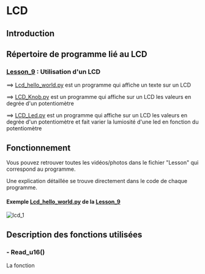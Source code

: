 # LCD

## Introduction



## Répertoire de programme lié au LCD

### [Lesson_9](Lesson_9) : Utilisation d'un LCD

  ==> [Lcd_hello_world.py](Lesson_9/Lcd_hello_world.py) est un programme qui affiche un texte sur un LCD
  
  ==> [LCD_Knob.py](Lesson_9/LCD_Knob.py) est un programme qui affiche sur un LCD les valeurs en degrée d'un potentiomètre

  ==> [LCD_Led.py](Lesson_9/LCD_Led.py) est un programme qui affiche sur un LCD les valeurs en degrée d'un potentiomètre et fait varier la lumiosité d'une led en fonction du potentiomètre
  
  
## Fonctionnement

Vous pouvez retrouver toutes les vidéos/photos dans le fichier "Lesson" qui correspond au programme.

Une explication détaillée se trouve directement dans le code de chaque programme.

#### Exemple [Lcd_hello_world.py](Lesson_9/Lcd_hello_world.py) de la [Lesson_9](Lesson_9)

![lcd_1](https://user-images.githubusercontent.com/125505805/226180941-e9bb745e-bd30-4fc7-96b8-547d32b82715.gif)


## Description des fonctions utilisées

### - Read_u16()

La fonction 




